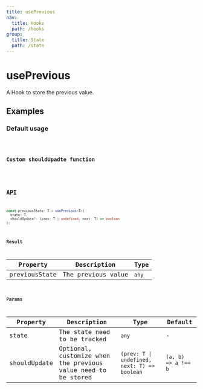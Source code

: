 ```yaml
---
title: usePrevious
nav:
  title: Hooks
  path: /hooks
group:
  title: State
  path: /state
---
```


# usePrevious

<Tag lang="en-US" tags="ssr&crossPlatform"></Tag>

A Hook to store the previous value.

## Examples

### Default usage

<code src="./demo/demo1.tsx" />

### Custom shouldUpadte function

<code src="./demo/demo2.tsx" />

## API

```typescript
const previousState: T = usePrevious<T>(
  state: T,
  shouldUpdate?: (prev: T | undefined, next: T) => boolean
);
```

### Result

| Property      | Description        | Type  |
|---------------|--------------------|-------|
| previousState | The previous value | `any` |

### Params

| Property     | Description                                                   | Type                                         | Default             |
|--------------|---------------------------------------------------------------|----------------------------------------------|---------------------|
| state        | The state need to be tracked                                  | `any`                                        | -                   |
| shouldUpdate | Optional, customize when the previous value need to be stored | `(prev: T \| undefined, next: T) => boolean` | `(a, b) => a !== b` |
